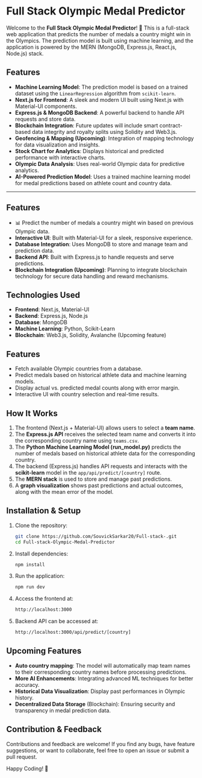 # Full Stack Olympic Medal Predictor

Welcome to the **Full Stack Olympic Medal Predictor**! 🏅
This is a full-stack web application that predicts the number of medals a country might win in the Olympics. The prediction model is built using machine learning, and the application is powered by the MERN (MongoDB, Express.js, React.js, Node.js) stack.

## Features
- **Machine Learning Model**: The prediction model is based on a trained dataset using the `LinearRegression` algorithm from `scikit-learn`.
- **Next.js for Frontend**: A sleek and modern UI built using Next.js with Material-UI components.
- **Express.js & MongoDB Backend**: A powerful backend to handle API requests and store data.
- **Blockchain Integration**: Future updates will include smart contract-based data integrity and royalty splits using Solidity and Web3.js.
- **Geofencing & Mapping (Upcoming)**: Integration of mapping technology for data visualization and insights.
- **Stock Chart for Analytics**: Displays historical and predicted performance with interactive charts.
- **Olympic Data Analysis**: Uses real-world Olympic data for predictive analytics.
- **AI-Powered Prediction Model**: Uses a trained machine learning model for medal predictions based on athlete count and country data.

---

## Features
- 📊 Predict the number of medals a country might win based on previous Olympic data.
- **Interactive UI**: Built with Material-UI for a sleek, responsive experience.
- **Database Integration**: Uses MongoDB to store and manage team and prediction data.
- **Backend API**: Built with Express.js to handle requests and serve predictions.
- **Blockchain Integration (Upcoming)**: Planning to integrate blockchain technology for secure data handling and reward mechanisms.

## Technologies Used
- **Frontend**: Next.js, Material-UI
- **Backend**: Express.js, Node.js
- **Database**: MongoDB
- **Machine Learning**: Python, Scikit-Learn
- **Blockchain**: Web3.js, Solidity, Avalanche (Upcoming feature)

## Features
- Fetch available Olympic countries from a database.
- Predict medals based on historical athlete data and machine learning models.
- Display actual vs. predicted medal counts along with error margin.
- Interactive UI with country selection and real-time results.

## How It Works
1. The frontend (Next.js + Material-UI) allows users to select a **team name**.
2. The **Express.js API** receives the selected team name and converts it into the corresponding country name using `teams.csv`.
3. The **Python Machine Learning Model (run_model.py)** predicts the number of medals based on historical athlete data for the corresponding country.
4. The backend (Express.js) handles API requests and interacts with the **scikit-learn** model in the `app/api/predict/[country]` route.
5. The **MERN stack** is used to store and manage past predictions.
6. A **graph visualization** shows past predictions and actual outcomes, along with the mean error of the model.

## Installation & Setup
1. Clone the repository:
   ```sh
   git clone https://github.com/SouvickSarkar20/Full-stack-.git
   cd Full-stack-Olympic-Medal-Predictor
   ```
2. Install dependencies:
   ```sh
   npm install
   ```
3. Run the application:
   ```sh
   npm run dev
   ```
4. Access the frontend at:
   ```sh
   http://localhost:3000
   ```
5. Backend API can be accessed at:
   ```sh
   http://localhost:3000/api/predict/[country]
   ```
   
## Upcoming Features
- **Auto country mapping**: The model will automatically map team names to their corresponding country names before processing predictions.
- **More AI Enhancements**: Integrating advanced ML techniques for better accuracy.
- **Historical Data Visualization**: Display past performances in Olympic history.
- **Decentralized Data Storage** (Blockchain): Ensuring security and transparency in medal prediction data.

## Contribution & Feedback
Contributions and feedback are welcome! If you find any bugs, have feature suggestions, or want to collaborate, feel free to open an issue or submit a pull request.

Happy Coding! 🚀
